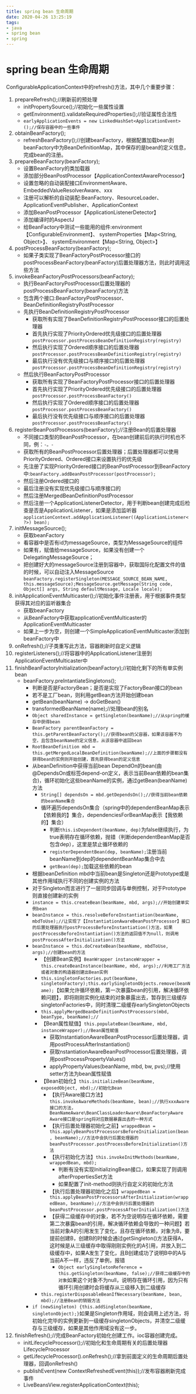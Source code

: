 ```yaml
---
title: spring bean 生命周期
date: 2020-04-26 13:25:19
tags:
- java
- spring bean
- spring
---
```

# spring bean 生命周期
ConfigurableApplicationContext中的refresh()方法，其中几个重要步骤：

1. prepareRefresh();//刷新前的预处理
   - initPropertySource();//初始化一些属性设置
   - getEnvironment().validateRequiredProperties();//验证属性合法性
   - ```earlyApplicationEvents = new LinkedHashSet<ApplicationEvent>();//保存容器中的一些事件```
2. obtainBeanFactory();
   - refreshBeanFactory();//创建beanFactory，根据配置加载bean到beanFactory中为BeanDefinitionMap，其中保存的是bean的定义信息，完成bean的注册。
3. prepareBeanFactory(beanFactory);
   - 设置BeanFactory的类加载器
   - 添加部分BeanPostProcessor【ApplicationContextAwareProcessor】
   - 设置忽略的自动装配接口EnvironmentAware、EmbeddedValueResolverAware、xxx
   - 注册可以解析的自动装配:BeanFactory、ResourceLoader、ApplicationEventPublisher、ApplicationContext
   - 添加BeanPostProcessor【ApplicationListenerDetector】
   - 添加编译时的AspectJ
   - 给BeanFactory中测试一些能用的组件:environment【ConfigurableEnvironment】、
	systemProperties【Map<String, Object>】、
	systemEnvironment【Map<String, Object>】
4. postProcessBeanFactory(beanFactory);
   - 如果子类实现了BeanFactoryPostProcessor接口的postProcessBeanFactory(beanFactory)后置处理器方法，则此时调用这些方法
5. invokeBeanFactoryPostProcessors(beanFactory);
   - 执行BeanFactoryPostProcessor后置处理器的postProcessBeanFactory(beanFactory)方法
   - 包含两个接口:BeanFactoryPostProcessor、BeanDefinitionRegistryPostProcessor
   - 先执行BeanDefinitionRegistryPostProcessor
     - 获取所有实现了BeanDefinitionRegistryPostProcessor接口的后置处理器
     - 首先执行实现了PriorityOrdered优先级接口的后置处理器 ```postProcessor.postProcessBeanDefinitionRegistry(registry)```
     - 然后执行实现了Ordered顺序接口的后置处理器 ```postProcessor.postProcessBeanDefinitionRegistry(registry)```
     - 最后执行没有优先级接口与顺序接口的后置处理器```postProcessor.postProcessBeanDefinitionRegistry(registry)```
   - 然后执行BeanFactoryPostProcessor
     - 获取所有实现了BeanFactoryPostProcessor接口的后置处理器
     - 首先执行实现了PriorityOrdered优先级接口的后置处理器 ```postProcessor.postProcessBeanFactory()```
     - 然后执行实现了Ordered顺序接口的后置处理器 ```postProcessor.postProcessBeanFactory()```
     - 最后执行没有优先级接口与顺序接口的后置处理器 ```postProcessor.postProcessBeanFactory()```
6. registerBeanPostProcessors(beanFactory);//注册Bean的后置处理器
   - 不同接口类型的BeanPostProcessor，在bean创建前后的执行时机也不同，例：```-。-```
   - 获取所有的BeanPostProcessor后置处理器；后置处理器都可以使用PriorityOrdered、Ordered接口来设置执行的优先级
   - 先注册了实现PriorityOrdered接口的BeanPostProcessor到BeanFactory中:```beanFactory.addBeanPostProcessor(postProcessor);```
   - 然后注册Ordered接口的
   - 最后注册没有实现优先级接口与顺序接口的
   - 然后注册MergedBeanDefinitionPostProcessor
   - 然后注册一个ApplicationListenerDetector，用于判断bean创建完成后检查是否是ApplicationListener，如果是添加监听器```applicationContext.addApplicationListener((ApplicationListener<?>) bean);```
7. initMessageSource();
   - 获取beanFactory
   - 看容器中是否有id为messageSource，类型为MessageSource的组件
   - 如果有，赋值给messageSource，如果没有创建一个DelegatingMessageSource；
   - 把创建好大的messageSource注册到容器中，获取国际化配置文件的值的时候，可以自动注入MessageSource ```beanFactory.registerSingleton(MESSAGE_SOURCE_BEAN_NAME, this.messageSource);MessageSource.getMessage(String code, Object[] args, String defaultMessage, Locale locale);```
8. initApplicationEventMulticaster();//初始化事件注册表，用于根据事件类型获得其对应的监听器集合
   - 获取beanFactory
   - 从BeanFactory中获取applicationEventMulticaster的ApplicationEventMulticaster
   - 如果上一步为空，则创建一个SimpleApplicationEventMulticaster添加到beanFactory中
9.  onRefresh();//子类重写此方法，容器刷新时自定义逻辑
10. registerListeners();//将容器中的ApplicationListener注册到ApplicationEventMulticaster中
11. finishBeanFactoryInitialization(beanFactory);//初始化剩下的所有单实例bean
    - beanFactory.preIntantiateSingletons();
      - 判断是否是FactoryBean；是否是实现了FactoryBean接口的bean
      - 若不是工厂bean，则利用getBean方法开始创建bean
      - getBean(beanName) -> doGetBean()
      - transformedBeanName(name);//处理bean的别名
      - ```Object sharedInstance = getSingleton(beanName);//从spring的缓存中获得bean```
      - ```BeanFactory parentBeanFactory = this.getParentBeanFactory();//获得bean的父容器，如果该容器不为空，且包含beanName的定义信息，从该容器中返回bean```
      - ```RootBeanDefinition mbd = this.getMergedLocalBeanDefinition(beanName);//上面的步骤都没有获得bean的实例则开始创建，首先获得bean的定义信息```
      - 从beanDefinition中获得当前bean DependOn的bean(由@DependsOn或标签depend-on定义，表示当前Bean依赖的bean集合)，循环初始化这些beanName的实例，通过getBean(beanName)方法
        - ```String[] dependsOn = mbd.getDependsOn();//获得当前bean依赖的beanName集合```
        - 循环遍历dependsOn集合（spring中的dependentBeanMap表示【依赖我的】集合，dependenciesForBeanMap表示【我依赖的】集合）
          - 判断```this.isDependent(beanName, dep)```为false继续执行，为true表明存在循环依赖，抛错（判断dependentBeanMap是否包含dep），这里是禁止循环依赖的
          - ```registerDependentBean(dep, beanName);```注册当前beanName到dep的dependentBeanMap集合中去
          - ```getBean(dep);```加载这些依赖的bean
      - 根据beanDefinition mbd中当前bean是Singleton还是Prototype或是其他作用域执行不同的创建实例的方法
      - 对于Singleton而言进行了一层同步回调与单例控制，对于Prototype则直接创建新的实例
      - ```instance = this.createBean(beanName, mbd, args);//开始创建单实例bean```
      - ```beanInstance = this.resolveBeforeInstantiation(beanName, mbdToUse);//让实现了【InstantiationAwareBeanPostProcessor】接口的后置处理器执行postProcessBeforeInstantiation()方法，如果postProcessBeforeInstantiation()方法的返回值不为null，则调用postProcessAfterInitialization()方法```
      - ```beanInstance = this.doCreateBean(beanName, mbdToUse, args);//创建bean的方法```
        - 【创建Bean实例】```BeanWrapper instanceWrapper = this.createBeanInstance(beanName, mbd, args);//利用工厂方法或者对象的构造器创建出Bean实例```
        - ```this.singletonFactories.put(beanName, singletonFactory);this.earlySingletonObjects.remove(beanName);```【如果允许循环依赖，第一次暴露bean的引用，解决循环依赖问题】，即将刚刚实例化结束的对象暴露出去，暂存到三级缓存singletonFactories中，同时清理二级缓存earlySingletonObjects
        - ```this.applyMergedBeanDefinitionPostProcessors(mbd, beanType, beanName);//```
        - 【Bean属性赋值】```this.populateBean(beanName, mbd, instanceWrapper);//Bean属性赋值```
          - 获取InstantiationAwareBeanPostProcessor后置处理器，调用postProcessAfterInstantiation()
          - 获取nstantiationAwareBeanPostProcessor后置处理器，调用postProcessPropertyValues()
          - applyPropertyValues(beanName, mbd, bw, pvs);//使用setter方法为bean属性赋值
        - 【Bean初始化】```this.initializeBean(beanName, exposedObject, mbd);//初始化Bean```
          - 【执行Aware接口方法】```this.invokeAwareMethods(beanName, bean);//执行xxxAware接口的方法，BeanNameAware\BeanClassLoaderAware\BeanFactoryAware Aware接口是spring将对应数据暴露出去的一种方式```
          - 【执行后置处理器初始化之前】```wrappedBean = this.applyBeanPostProcessorsBeforeInitialization(bean, beanName);//方法中会执行后置处理器的beanPostProcessor.postProcessBeforeInitialization()方法```
          - 【执行初始化方法】```this.invokeInitMethods(beanName, wrappedBean, mbd);```
            - 判断有没有实现InitializingBean接口，如果实现了则调用afterPropertiesSet方法
            - 如果配置了init-method则执行自定义的初始化方法
          - 【执行后置处理器初始化之后】```wrappedBean = this.applyBeanPostProcessorsAfterInitialization(wrappedBean, beanName);//方法中会执行后置处理器的beanPostProcessor.postProcessAfterInitialization()方法```
          - 【获得二级缓存中的对象，若不为空说明存在循环依赖，需要第二次暴露bean的引用，解决循环依赖会导致的一种问题】若当前对象A的引用发生了变化，且存在循环依赖，对象为B，要提前创建B，创建B的时候会通过getSingleton()方法获得A，这时候是从三级缓存中取得刚刚实例化的A引用，并放入到二级缓存中，如果A发生了变化，且B创建成功了说明B中的A与当前A不一样，违反了单例，报错
            - ```Object earlySingletonReference = this.getSingleton(beanName, false);//获得二级缓存中的对象```如果这个对象不为null，说明存在循环引用，因为只有循环引用创建时会将缓存从三级移入到二级缓存
        - ```this.registerDisposableBeanIfNecessary(beanName, bean, mbd);//注册Bean的销毁方法```
      - ```if (newSingleton) {this.addSingleton(beanName, singletonObject);}```如果是Singleton作用域，则会调用上述方法，将初始化完毕的实例更新到一级缓存singletonObjects，并清空二级缓存与三级缓存，如果是其他作用域没有这一步。
12. finishRefresh();//完成BeanFactory初始化创建工作。ioc容器创建完成。
    - initLifecycleProcessor();//初始化和生命周期有关的后置处理器LifecycleProcessor
    - getLifecycleProcessor().onRefresh();//拿到前面定义的生命周期后置处理器，回调onRefresh()
    - publishEvent(new ContextRefreshedEvent(this));//发布容器刷新完成事件
    - LiveBeansView.registerApplicationContext(this);